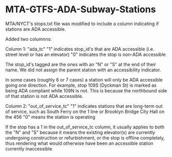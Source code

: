 # MTA-GTFS-ADA-Subway-Stations
MTA/NYCT's stops.txt file was modified to include a column indicating if stations are ADA accessible.

Added two columnns:

Column 1: "ada_tc"
 "1" indicates stop_id's that are ADA accessible (i.e. street level or has an elevator)
 "0" indicates the stop is non-ADA accessible 
 
  The stop_id's tagged are the ones with an "N" or "S" at the end of their name. We did not assign the parent station with an accessibility indicator.

  In some cases (roughly 6 or 7 cases) a station will only be ADA accessible going one direction. For example, stop 109S (Dyckman St) is marked as being ADA compliant while 109N is not. This is because the northbound side of that station is not ADA accessible.
 
Column 2: "out_of_service_tc"
 "1" indicates stations that are long-term out of service, such as South Ferry on the 1 line or Brooklyn Bridge City Hall on the 456
 "0" means the station is operating

If the stop has a 1 in the out_of_service_tc column, it usually applies to both the "N" and "S" because it means the existing elevator(s) are currently undergoing construction or refurbishment, or the stop is offline completely, thus rendering what would otherwise have been an accessible station currently inaccessible.
